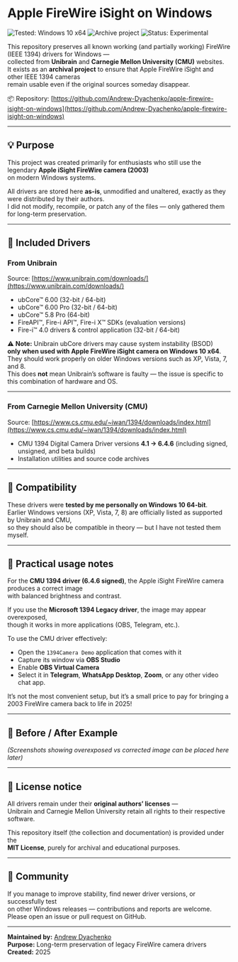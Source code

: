 # Apple FireWire iSight on Windows

![Tested: Windows 10 x64](https://img.shields.io/badge/Tested-Windows%2010%20x64-blue)
![Archive project](https://img.shields.io/badge/Archive-Project-lightgrey)
![Status: Experimental](https://img.shields.io/badge/Status-Experimental-yellow)

This repository preserves all known working (and partially working) FireWire (IEEE 1394) drivers for Windows —  
collected from **Unibrain** and **Carnegie Mellon University (CMU)** websites.  
It exists as an **archival project** to ensure that Apple FireWire iSight and other IEEE 1394 cameras  
remain usable even if the original sources someday disappear.

📦 Repository: [https://github.com/Andrew-Dyachenko/apple-firewire-isight-on-windows](https://github.com/Andrew-Dyachenko/apple-firewire-isight-on-windows)

---

## 💡 Purpose

This project was created primarily for enthusiasts who still use the legendary **Apple iSight FireWire camera (2003)**  
on modern Windows systems.  

All drivers are stored here **as-is**, unmodified and unaltered, exactly as they were distributed by their authors.  
I did not modify, recompile, or patch any of the files — only gathered them for long-term preservation.

---

## 🧩 Included Drivers

### From **Unibrain**
Source: [https://www.unibrain.com/downloads/](https://www.unibrain.com/downloads/)

- ubCore™ 6.00 (32-bit / 64-bit)
- ubCore™ 6.00 Pro (32-bit / 64-bit)
- ubCore™ 5.8 Pro (64-bit)
- FireAPI™, Fire-i API™, Fire-i X™ SDKs (evaluation versions)
- Fire-i™ 4.0 drivers & control application (32-bit / 64-bit)

⚠️ **Note:** Unibrain ubCore drivers may cause system instability (BSOD)  
**only when used with Apple FireWire iSight camera on Windows 10 x64**.  
They should work properly on older Windows versions such as XP, Vista, 7, and 8.  
This does **not** mean Unibrain’s software is faulty — the issue is specific to this combination of hardware and OS.

---

### From **Carnegie Mellon University (CMU)**
Source: [https://www.cs.cmu.edu/~iwan/1394/downloads/index.html](https://www.cs.cmu.edu/~iwan/1394/downloads/index.html)

- CMU 1394 Digital Camera Driver versions **4.1 → 6.4.6** (including signed, unsigned, and beta builds)
- Installation utilities and source code archives

---

## 🧠 Compatibility

These drivers were **tested by me personally on Windows 10 64-bit**.  
Earlier Windows versions (XP, Vista, 7, 8) are officially listed as supported by Unibrain and CMU,  
so they should also be compatible in theory — but I have not tested them myself.

---

## 🧰 Practical usage notes

For the **CMU 1394 driver (6.4.6 signed)**, the Apple iSight FireWire camera produces a correct image  
with balanced brightness and contrast.  

If you use the **Microsoft 1394 Legacy driver**, the image may appear overexposed,  
though it works in more applications (OBS, Telegram, etc.).  

To use the CMU driver effectively:
- Open the `1394Camera Demo` application that comes with it  
- Capture its window via **OBS Studio**
- Enable **OBS Virtual Camera**
- Select it in **Telegram**, **WhatsApp Desktop**, **Zoom**, or any other video chat app.

It’s not the most convenient setup, but it’s a small price to pay for bringing a 2003 FireWire camera back to life in 2025!

---

## 📸 Before / After Example

*(Screenshots showing overexposed vs corrected image can be placed here later)*

---

## 🧾 License notice

All drivers remain under their **original authors’ licenses** —  
Unibrain and Carnegie Mellon University retain all rights to their respective software.

This repository itself (the collection and documentation) is provided under the  
**MIT License**, purely for archival and educational purposes.

---

## 🤝 Community

If you manage to improve stability, find newer driver versions, or successfully test  
on other Windows releases — contributions and reports are welcome.  
Please open an issue or pull request on GitHub.

---

**Maintained by:** [Andrew Dyachenko](https://github.com/Andrew-Dyachenko)  
**Purpose:** Long-term preservation of legacy FireWire camera drivers  
**Created:** 2025  
